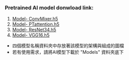 ### Pretrained AI model donwload link:

1. [Model- ConvMixer.h5](https://drive.google.com/file/d/1ObnXOz3Jiw0r8RYh0RsqJZkS0kpiGMU7/view?usp=share_link)
2. [Model- PTattention.h5](https://drive.google.com/file/d/1LQnas_7xMqckz4toXr3bUcdeOkHkQK6T/view?usp=share_link)
3. [Model- ResNet34.h5](https://drive.google.com/file/d/1yn5k0ATopZ_0bC6uBjBHGKaRUVbwkMU8/view?usp=share_link)
4. [Model- VGG16.h5](https://drive.google.com/file/d/1gmLjj1dZwU2T3VmmKpXdS98GIocNz5ko/view?usp=share_link)

* 四個模型名稱資料夾中存放著該模型的架構與組成的圖檔
* 若有使用需求，請將AI模型下載於 "Models" 資料夾底下
